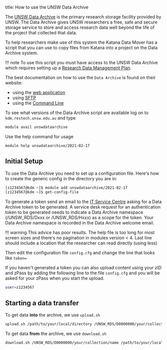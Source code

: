 title: How to use the UNSW Data Archive

The [UNSW Data Archive](http://www.dataarchive.unsw.edu.au/) is the primary research storage facility provided by UNSW. The Data Archive gives UNSW researchers a free, safe and secure storage service to store and access research data well beyond the life of the project that collected that data.

To help researchers make use of this system the Katana Data Mover has a script that you can use to copy files from Katana into a project on the Data Archive system.

!!! note
    To use this script you must have access to the UNSW Data Archive which requires setting up a [Research Data Management Plan](https://research.unsw.edu.au/research-data-management-unsw).

The best documentation on how to use the `Data Archive` is found on their website:

- using the [web application](http://www.dataarchive.unsw.edu.au/help/web-application-guide)
- using [SFTP](http://www.dataarchive.unsw.edu.au/help/sftp-client-guide)
- using the [Command Line](http://www.dataarchive.unsw.edu.au/help/command-line-script-guide)

To see what versions of the Data Archive script are available log on to `kdm.restech.unsw.edu.au` and type

``` bash
module avail unswdataarchive
```

Use the help command for usage

``` bash
module help unswdataarchive/2021-02-17
```

## Initial Setup

To use the Data Archive you need to set up a configuration file. Here's how to create the generic config in the directory you are in:

``` bash
[z1234567@kdm ~]$ module add unswdataarchive/2021-02-17
[z1234567@kdm ~]$ get-config-file
```

To generate a token send an email to the [IT Service Centre](mailto:ITServiceCentre@unsw.edu.au) asking for a Data Archive token to be generated. A service desk request for an authentication token to be generated needs to indicate a Data Archive namespace (/UNSW_RDS/Dxxx or /UNSW_RDS/Hxxx) as a scope for the token. Your Data Archive namespace is recorded in the Data Archive welcome email.

!!! warning
    This advice has poor results. The help file is too long for most screen sizes and there's no pagination in modules version < 4. Last line should include a location that the researcher can read directly (using less)

Then edit the configuration file `config.cfg` and change the line that looks like `token=`

If you haven't generated a token you can also upload content using your zID and zPass by adding the following line to the file `config.cfg` and you will be asked for your zPass when you start the upload.

``` bash
user=z1234567
```

## Starting a data transfer

To get data **into** the archive, we use `upload.sh`

``` bash
upload.sh /path/to/your/local/directory /UNSW_RDS/D0000000/your/collection/name
```

To get data **from** the archive, we use `download.sh`

``` bash
download.sh /UNSW_RDS/D0000000/your/collection/name /path/to/your/local/directory
```
